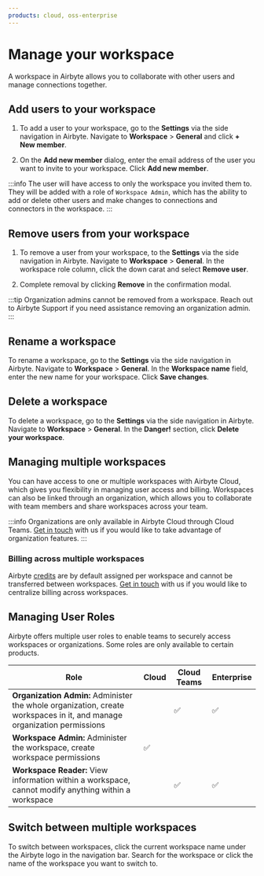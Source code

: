```yaml
---
products: cloud, oss-enterprise
---
```


# Manage your workspace

A workspace in Airbyte allows you to collaborate with other users and manage connections together. 

## Add users to your workspace

1. To add a user to your workspace, go to the **Settings** via the side navigation in Airbyte. Navigate to **Workspace** > **General** and click **+ New member**.

2. On the **Add new member** dialog, enter the email address of the user you want to invite to your workspace. Click **Add new member**.

:::info
The user will have access to only the workspace you invited them to. They will be added with a role of `Workspace Admin`, which has the ability to add or delete other users and make changes to connections and connectors in the workspace. 
:::

## Remove users from your workspace​

1. To remove a user from your workspace, to the **Settings** via the side navigation in Airbyte. Navigate to **Workspace** > **General**. In the workspace role column, click the down carat and select **Remove user**.

2. Complete removal by clicking **Remove** in the confirmation modal.

:::tip
Organization admins cannot be removed from a workspace. Reach out to Airbyte Support if you need assistance removing an organization admin.
:::

## Rename a workspace

To rename a workspace, go to the **Settings** via the side navigation in Airbyte. Navigate to **Workspace** > **General**. In the **Workspace name** field, enter the new name for your workspace. Click **Save changes**.

## Delete a workspace

To delete a workspace, go to the **Settings** via the side navigation in Airbyte. Navigate to **Workspace** > **General**. In the **Danger!** section, click **Delete your workspace**.

## Managing multiple workspaces
 
You can have access to one or multiple workspaces with Airbyte Cloud, which gives you flexibility in managing user access and billing. Workspaces can also be linked through an organization, which allows you to collaborate with team members and share workspaces across your team.

:::info
Organizations are only available in Airbyte Cloud through Cloud Teams. [Get in touch](https://airbyte.com/company/talk-to-sales) with us if you would like to take advantage of organization features.
:::
 
### Billing across multiple workspaces

Airbyte [credits](https://airbyte.com/pricing) are by default assigned per workspace and cannot be transferred between workspaces. [Get in touch](https://airbyte.com/company/talk-to-sales) with us if you would like to centralize billing across workspaces.

## Managing User Roles

Airbyte offers multiple user roles to enable teams to securely access workspaces or organizations. Some roles are only available to certain products.

| Role | Cloud | Cloud Teams | Enterprise | 
|---|------|------|------|
|**Organization Admin:** Administer the whole organization, create workspaces in it, and manage organization permissions| |✅|✅|
|**Workspace Admin:** Administer the workspace, create workspace permissions|✅| | |
|**Workspace Reader:** View information within a workspace, cannot modify anything within a workspace| |✅|✅|

## Switch between multiple workspaces

To switch between workspaces, click the current workspace name under the Airbyte logo in the navigation bar. Search for the workspace or click the name of the workspace you want to switch to.

